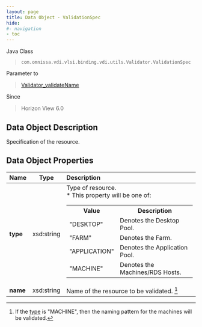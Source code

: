 ```yaml
---
layout: page
title: Data Object - ValidationSpec
hide:
#- navigation
- toc
---
```






Java Class
> `com.omnissa.vdi.vlsi.binding.vdi.utils.Validator.ValidationSpec`

Parameter to
> [Validator_validateName](vdi.utils.Validator.md#validateName)

Since
> Horizon View 6.0


## Data Object Description

Specification of the resource.

## Data Object Properties

 Name | Type | Description
:---|:---:|:---
**type**|  xsd:string|  Type of resource. <br>* This property will be one of:<br><table><tr><th>Value</th><th>Description</th></tr><tr><td>"DESKTOP"</td><td>Denotes the Desktop Pool.</td></tr><tr><td>"FARM"</td><td>Denotes the Farm.</td></tr><tr><td>"APPLICATION"</td><td>Denotes the Application Pool.</td></tr><tr><td>"MACHINE"</td><td>Denotes the Machines/RDS Hosts.</td></tr></table>
**name**|  xsd:string|  Name of the resource to be validated. [^165]


 


[^165]: If the [type](vdi.utils.Validator.ValidationSpec.md#type) is "MACHINE", then the naming pattern for the machines will be validated.